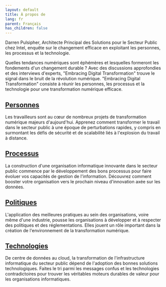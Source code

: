 ```yaml
---
layout: default
title: À propos de
lang: fr
parent: Français
has_children: false
---
```


Darren Pulsipher, Architecte Principal des Solutions pour le Secteur Public chez Intel, enquête sur le changement efficace en exploitant les personnes, les processus et la technologie.

Quelles tendances numériques sont éphémères et lesquelles formeront les fondements d'un changement durable ? Avec des discussions approfondies et des interviews d'experts, "Embracing Digital Transformation" trouve le signal dans le bruit de la révolution numérique. "Embracing Digital Transformation" consiste à réunir les personnes, les processus et la technologie pour une transformation numérique efficace.

## [Personnes](/tags/people)

Les travailleurs sont au cœur de nombreux projets de transformation numérique majeurs d'aujourd'hui. Apprenez comment transformer le travail dans le secteur public à une époque de perturbations rapides, y compris en surmontant les défis de sécurité et de scalabilité liés à l'explosion du travail à distance.

## [Processus](/tags/process)

La construction d'une organisation informatique innovante dans le secteur public commence par le développement des bons processus pour faire évoluer vos capacités de gestion de l'information. Découvrez comment booster votre organisation vers le prochain niveau d'innovation axée sur les données.

## [Politiques](/tags/policy)

L'application des meilleures pratiques au sein des organisations, voire même d'une industrie, pousse les organisations à développer et à respecter des politiques et des réglementations. Elles jouent un rôle important dans la création de l'environnement de la transformation numérique.

## [Technologies](/tags/technology)

De centre de données au cloud, la transformation de l'infrastructure informatique du secteur public dépend de l'adoption des bonnes solutions technologiques. Faites le tri parmi les messages confus et les technologies contradictoires pour trouver les véritables moteurs durables de valeur pour les organisations informatiques.
